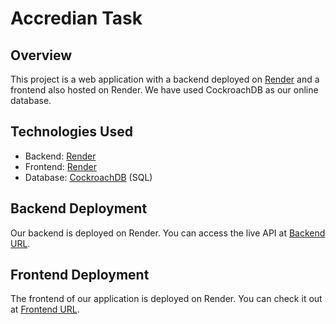 # Accredian Task

## Overview

This project is a web application with a backend deployed on [Render](https://render.com) and a frontend also hosted on Render. We have used CockroachDB as our online database.

## Technologies Used

- Backend: [Render](https://render.com)
- Frontend: [Render](https://render.com)
- Database: [CockroachDB](https://www.cockroachlabs.com) (SQL)

## Backend Deployment

Our backend is deployed on Render. You can access the live API at [Backend URL](<https://accredian-backend-task-ng74.onrender.com>).

## Frontend Deployment

The frontend of our application is deployed on Render. You can check it out at [Frontend URL](<https://accredian-frontend-task-4.onrender.com>).
